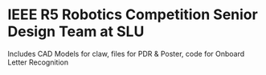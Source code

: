 # IEEE R5 Robotics Competition Senior Design Team at SLU

Includes CAD Models for claw, files for PDR & Poster, code for Onboard Letter Recognition
